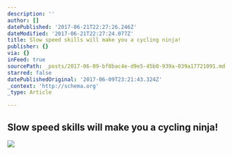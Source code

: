 ```yaml
---
description: ''
author: []
datePublished: '2017-06-21T22:27:26.246Z'
dateModified: '2017-06-21T22:27:24.077Z'
title: Slow speed skills will make you a cycling ninja!
publisher: {}
via: {}
inFeed: true
sourcePath: _posts/2017-06-09-bf8bac4e-d9e5-45b0-939a-039a17721091.md
starred: false
datePublishedOriginal: '2017-06-09T23:21:43.324Z'
_context: 'http://schema.org'
_type: Article

---
```

## Slow speed skills will make you a cycling ninja!
![](https://imgflo.herokuapp.com/graph/2b2431f8e7ba7b0/3de15dd609f4e4af6a76873ebdc09099/croprotate.jpg?cropheight=2123&cropwidth=3264&degrees=0&input=https%3A%2F%2Fthe-grid-user-content.s3-us-west-2.amazonaws.com%2Fe429b7d1-fe1e-45fd-ab3f-707fa94513d1.jpg&x=0&y=0)
